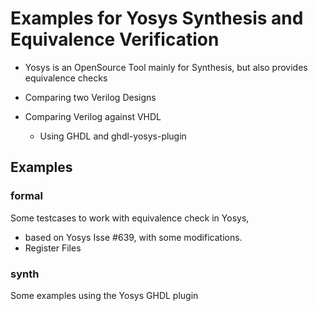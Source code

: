# Examples for Yosys Synthesis and Equivalence Verification

- Yosys is an OpenSource Tool mainly for Synthesis, but also provides equivalence checks

- Comparing two Verilog Designs
- Comparing Verilog against VHDL
  - Using GHDL and ghdl-yosys-plugin

## Examples

### formal

Some testcases to work with equivalence check in Yosys,

* based on Yosys Isse #639, with some modifications.
* Register Files

### synth

Some examples using the Yosys GHDL plugin
